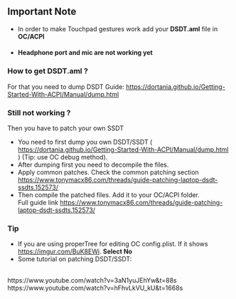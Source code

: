 ## Important Note 
- In order to make Touchpad gestures work add your ****DSDT.aml**** file in **OC/ACPI** 
- #### Headphone port and mic are not working yet
### How to get DSDT.aml ?
For that you need to dump DSDT
Guide: https://dortania.github.io/Getting-Started-With-ACPI/Manual/dump.html
### Still not working ? 
Then you have to patch your own SSDT 
- You need to first dump you own DSDT/SSDT ( https://dortania.github.io/Getting-Started-With-ACPI/Manual/dump.html )  (Tip: use OC debug method).
- After dumping first you need to decompile the files.
- Apply common patches. Check the common patching section https://www.tonymacx86.com/threads/guide-patching-laptop-dsdt-ssdts.152573/
- Then compile the patched files. Add it to your OC/ACPI folder. <br>
Full guide link https://www.tonymacx86.com/threads/guide-patching-laptop-dsdt-ssdts.152573/

### Tip
- If you are using properTree for editing OC config.plist.
If it shows 
https://imgur.com/BuK8EWi.
**Select No**
- Some tutorial on patching DSDT/SSDT:
<br>
https://www.youtube.com/watch?v=3aN1yuJEhYw&t=88s   <br>
https://www.youtube.com/watch?v=hFhvLkVU_kU&t=1668s
